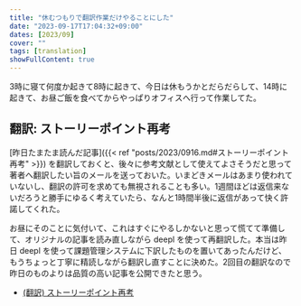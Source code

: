 ```yaml
---
title: "休むつもりで翻訳作業だけやることにした"
date: "2023-09-17T17:04:32+09:00"
dates: [2023/09]
cover: ""
tags: [translation]
showFullContent: true
---
```


3時に寝て何度か起きて8時に起きて、今日は休もうかとだらだらして、14時に起きて、お昼ご飯を食べてからやっぱりオフィスへ行って作業してた。

## 翻訳: ストーリーポイント再考

[昨日たまたま読んだ記事]({{< ref "posts/2023/0916.md#ストーリーポイント再考" >}}) を翻訳しておくと、後々に参考文献として使えてよさそうだと思って著者へ翻訳したい旨のメールを送っておいた。いまどきメールはあまり使われていないし、翻訳の許可を求めても無視されることも多い。1週間ほどは返信来ないだろうと勝手にゆるく考えていたら、なんと1時間半後に返信があって快く許諾してくれた。

お昼にそのことに気付いて、これはすぐにやるしかないと思って慌てて準備して、オリジナルの記事を読み直しながら deepl を使って再翻訳した。本当は昨日 deepl を使って課題管理システムに下訳したものを置いてあったんだけど、もうちょっと丁寧に精読しながら翻訳し直すことに決めた。2回目の翻訳なので昨日のものよりは品質の高い記事を公開できたと思う。

* [(翻訳) ストーリーポイント再考](https://t2y.hatenablog.jp/entry/2023/09/17/192420)
